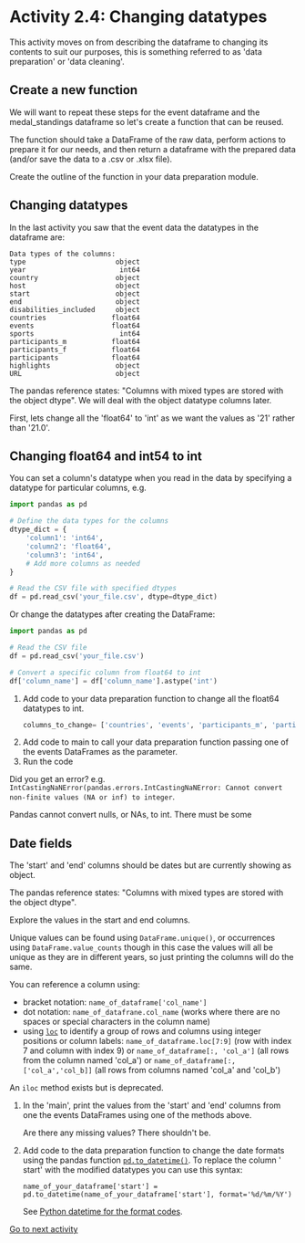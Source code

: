 # Activity 2.4: Changing datatypes

This activity moves on from describing the dataframe to changing its contents to suit our purposes, this is something
referred to as 'data preparation' or 'data cleaning'.

## Create a new function

We will want to repeat these steps for the event dataframe and the medal_standings dataframe so let's create a function
that can be reused.

The function should take a DataFrame of the raw data, perform actions to prepare it for our needs, and then return a
dataframe with the prepared data (and/or save the data to a .csv or .xlsx file).

Create the outline of the function in your data preparation module.

## Changing datatypes

In the last activity you saw that the event data the datatypes in the dataframe are:

```text
Data types of the columns:
type                      object
year                       int64
country                   object
host                      object
start                     object
end                       object
disabilities_included     object
countries                float64
events                   float64
sports                     int64
participants_m           float64
participants_f           float64
participants             float64
highlights                object
URL                       object
```

The pandas reference states: "Columns with mixed types are stored with the object dtype". We will deal with the object
datatype columns later.

First, lets change all the 'float64' to 'int' as we want the values as '21' rather than '21.0'.

## Changing float64 and int54 to int

You can set a column's datatype when you read in the data by specifying a datatype for particular columns, e.g.

```python
import pandas as pd

# Define the data types for the columns
dtype_dict = {
    'column1': 'int64',
    'column2': 'float64',
    'column3': 'int64',
    # Add more columns as needed
}

# Read the CSV file with specified dtypes
df = pd.read_csv('your_file.csv', dtype=dtype_dict)
```

Or change the datatypes after creating the DataFrame:

```python
import pandas as pd

# Read the CSV file
df = pd.read_csv('your_file.csv')

# Convert a specific column from float64 to int
df['column_name'] = df['column_name'].astype('int')
```

1. Add code to your data preparation function to change all the float64 datatypes to int.
    ```python
    columns_to_change= ['countries', 'events', 'participants_m', 'participants_f', 'participants']
    ```
2. Add code to main to call your data preparation function passing one of the events DataFrames as the parameter.
3. Run the code

Did you get an error? e.g.
`IntCastingNaNError(pandas.errors.IntCastingNaNError: Cannot convert non-finite values (NA or inf) to integer`.

Pandas cannot convert nulls, or NAs, to int. There must be some

## Date fields

The 'start' and 'end' columns should be dates but are currently showing as object.

The pandas reference states: "Columns with mixed types are stored with the object dtype".

Explore the values in the start and end columns.

Unique values can be found using `DataFrame.unique()`, or occurrences using `DataFrame.value_counts` though in this case
the values will all be unique as they are in different years, so just printing the columns will do the same.

You can reference a column using:

- bracket notation: `name_of_dataframe['col_name']`
- dot notation: `name_of_datafrane.col_name` (works where there are no spaces or special characters in the column name)
- using [`loc`](https://pandas.pydata.org/docs/reference/api/pandas.DataFrame.loc.html) to identify a group of rows and
  columns using integer positions or column labels: `name_of_dataframe.loc[7:9]` (row with index 7 and column with index
    9) or `name_of_dataframe[:, 'col_a']` (all rows from the column named 'col_a') or
       `name_of_dataframe[:, ['col_a','col_b]]` (all rows from columns named 'col_a' and 'col_b')

An `iloc` method exists but is deprecated.

1. In the 'main', print the values from the 'start' and 'end' columns from one the events DataFrames using one of the
   methods above.

   Are there any missing values? There shouldn't be.

2. Add code to the data preparation function to change the date formats using the pandas function
   [`pd.to_datetime()`](https://pandas.pydata.org/docs/reference/api/pandas.to_datetime.html). To replace the column '
   start' with the modified
   datatypes you can use this syntax:

   `name_of_your_dataframe['start'] = pd.to_datetime(name_of_your_dataframe['start'], format='%d/%m/%Y')`

   See [Python datetime for the format codes](https://docs.python.org/3/library/datetime.html#strftime-and-strptime-format-codes).

[Go to next activity](2-5-pandas-joining-dataframes.md)